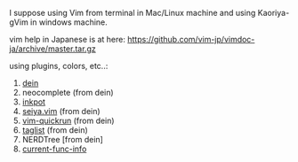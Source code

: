 I suppose using Vim from terminal in Mac/Linux machine and using Kaoriya-gVim in windows machine.

vim help in Japanese is at here: https://github.com/vim-jp/vimdoc-ja/archive/master.tar.gz

using plugins, colors, etc..:

1. [dein](https://github.com/Shougo/dein.vim)
2. neocomplete (from dein)
3. [inkpot](https://github.com/ciaranm/inkpot)
4. [seiya.vim](https://github.com/miyakogi/seiya.vim) (from dein)
5. [vim-quickrun](https://github.com/thinca/vim-quickrun) (from dein)
6. [taglist](https://github.com/vim-scripts/taglist.vim) (from dein)
7. NERDTree [from dein]
8. [current-func-info](https://github.com/tyru/current-func-info.vim)

